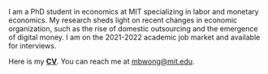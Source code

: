 I am a PhD student in economics at MIT specializing in labor and monetary economics. My research sheds light on recent changes in economic organization, such as the rise of domestic outsourcing and the emergence of digital money. I am on the 2021-2022 academic job market and available for interviews. 

Here is my __[CV](http://economics.mit.edu/grad/mbwong/cv)__. You can reach me at [mbwong@mit.edu](mbwong@mit.edu). 
